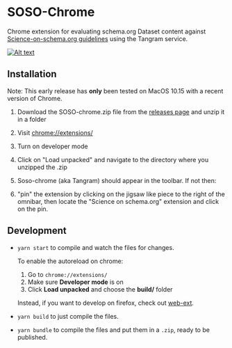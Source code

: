 # SOSO-Chrome

Chrome extension for evaluating schema.org Dataset content against [Science-on-schema.org guidelines](https://science-on-schema.org/) using the Tangram service.

[![Alt text](https://img.youtube.com/vi/CxqB6HIiXPg/0.jpg)](https://www.youtube.com/watch?v=CxqB6HIiXPg)

## Installation

Note: This early release has **only** been tested on MacOS 10.15 with a recent version of Chrome.

1. Download the SOSO-chrome.zip file from the [releases page](https://github.com/datadavev/soso-chrome/releases) and unzip it in a folder

2. Visit [chrome://extensions/](chrome://extensions/)

3. Turn on developer mode

4. Click on "Load unpacked" and navigate to the directory where you unzipped the .zip

5. Soso-chrome (aka Tangram) should appear in the toolbar. If not then:

6. "pin" the extension by clicking on the jigsaw like piece to the right of the omnibar, then locate the "Science on schema.org" extension and click on the pin.



## Development

- `yarn start` to compile and watch the files for changes.

  To enable the autoreload on chrome:

  1. Go to `chrome://extensions/`
  1. Make sure **Developer mode** is on
  1. Click **Load unpacked** and choose the **build/** folder

  Instead, if you want to develop on firefox, check out [web-ext](https://github.com/mozilla/web-ext).

- `yarn build` to just compile the files.
- `yarn bundle` to compile the files and put them in a `.zip`, ready to be published.



